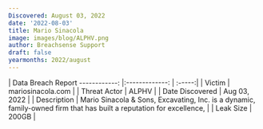 ```yaml
---
Discovered: August 03, 2022
date: '2022-08-03'
title: Mario Sinacola
image: images/blog/ALPHV.png
author: Breachsense Support
draft: false
yearmonths: 2022/august
---
```



| Data Breach Report
------------:     |:-------------:    | :-----:|
| Victim      | mariosinacola.com      | 
| Threat Actor      | ALPHV      | 
| Date Discovered      | Aug 03, 2022      | 
| Description      | Mario Sinacola & Sons, Excavating, Inc. is a dynamic, family-owned firm that has built a reputation for excellence,      | 
| Leak Size      | 200GB      | 

